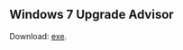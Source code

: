 ## Windows 7 Upgrade Advisor
Download: [exe](http://web.archive.org/web/20130206034623/http://download.microsoft.com/download/9/5/D/95D3883A-00A2-4A8A-A979-48D5AB9B1112/Windows7UpgradeAdvisorSetup.exe).